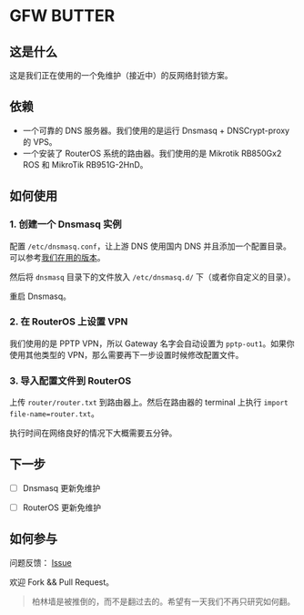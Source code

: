 GFW BUTTER
==========

这是什么
--------

这是我们正在使用的一个免维护（接近中）的反网络封锁方案。

依赖
----

- 一个可靠的 DNS 服务器。我们使用的是运行 Dnsmasq + DNSCrypt-proxy 的 VPS。
- 一个安装了 RouterOS 系统的路由器。我们使用的是 Mikrotik RB850Gx2 ROS 和 MikroTik RB951G-2HnD。

如何使用
--------

### 1. 创建一个 Dnsmasq 实例

配置 `/etc/dnsmasq.conf`，让上游 DNS 使用国内 DNS 并且添加一个配置目录。可以参考[我们在用的版本](https://gist.github.com/pragbyte/cf499ad301b78689d256)。

然后将 `dnsmasq` 目录下的文件放入 `/etc/dnsmasq.d/` 下（或者你自定义的目录）。

重启 Dnsmasq。

### 2. 在 RouterOS 上设置 VPN

我们使用的是 PPTP VPN，所以 Gateway 名字会自动设置为 `pptp-out1`。如果你使用其他类型的 VPN，那么需要再下一步设置时候修改配置文件。

### 3. 导入配置文件到 RouterOS

上传 `router/router.txt` 到路由器上。然后在路由器的 terminal 上执行 `import file-name=router.txt`。

执行时间在网络良好的情况下大概需要五分钟。

下一步
------

- [ ] Dnsmasq 更新免维护
- [ ] RouterOS 更新免维护


如何参与
--------

问题反馈： [Issue](https://github.com/pragbyte/gfw-butter/issues)

欢迎 Fork && Pull Request。

> 柏林墙是被推倒的，而不是翻过去的。希望有一天我们不再只研究如何翻。
